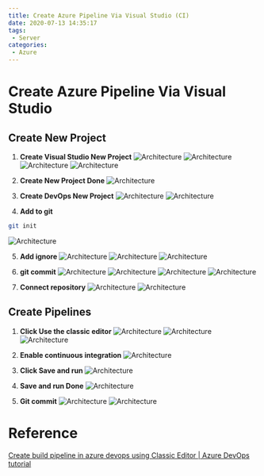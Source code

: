 ```yaml
---
title: Create Azure Pipeline Via Visual Studio (CI)
date: 2020-07-13 14:35:17
tags: 
 - Server
categories: 
 - Azure
---
```


# Create Azure Pipeline Via Visual Studio

## Create New Project

1. **Create Visual Studio New Project**
![Architecture](1.png)
![Architecture](2.png)
![Architecture](3.png)
![Architecture](4.png)

2. **Create New Project Done**
![Architecture](5.png)

3. **Create DevOps New Project**
![Architecture](6.png)
![Architecture](7.png)

4. **Add to git**
~~~ bash
git init
~~~
![Architecture](8.png)

5. **Add ignore**
![Architecture](9.png)
![Architecture](10.png)
![Architecture](11.png)

6. **git commit**
![Architecture](12.png)
![Architecture](13.png)
![Architecture](14.png)
![Architecture](15.png)

7. **Connect repository**
![Architecture](16.png)
![Architecture](17.png)

## Create Pipelines
1. **Click Use the classic editor**
![Architecture](18.png)
![Architecture](19.png)
![Architecture](20.png)

2. **Enable continuous integration**
![Architecture](21.png)

3. **Click Save and run**
![Architecture](22.png)

4. **Save and run Done**
![Architecture](23.png)

5. **Git commit**
![Architecture](24.png)
![Architecture](25.png)

# Reference
[Create build pipeline in azure devops using Classic Editor | Azure DevOps tutorial](https://youtu.be/YOmnoFe4yRY?list=PLaFzfwmPR7_Ifxq-udm66fhReFeGOe2x_)